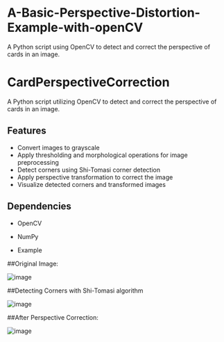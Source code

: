 # A-Basic-Perspective-Distortion-Example-with-openCV
A Python script using OpenCV to detect and correct the perspective of cards in an image.

# CardPerspectiveCorrection

A Python script utilizing OpenCV to detect and correct the perspective of cards in an image.

## Features

- Convert images to grayscale
- Apply thresholding and morphological operations for image preprocessing
- Detect corners using Shi-Tomasi corner detection
- Apply perspective transformation to correct the image
- Visualize detected corners and transformed images

## Dependencies

- OpenCV
- NumPy

- Example

##Original Image:

![image](https://github.com/YusufCelebii/A-Basic-Perspective-Distortion-Example-with-openCV/assets/95516451/48850d49-c95c-4079-a41b-f8f7fadd67b0)

##Detecting Corners with Shi-Tomasi algorithm

![image](https://github.com/YusufCelebii/A-Basic-Perspective-Distortion-Example-with-openCV/assets/95516451/91b5ba0c-9289-4c92-9828-ab478f0821fc)

##After Perspective Correction:

![image](https://github.com/YusufCelebii/A-Basic-Perspective-Distortion-Example-with-openCV/assets/95516451/119b91b2-6320-4866-8196-b52113e6270f)

